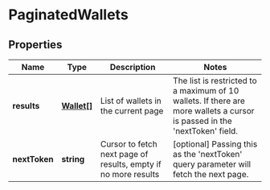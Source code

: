 # PaginatedWallets

## Properties
Name | Type | Description | Notes
------------ | ------------- | ------------- | -------------
**results** | [**Wallet[]**](Wallet.md) | List of wallets in the current page | The list is restricted to a maximum of 10 wallets. If there are more wallets a cursor is passed in the 'nextToken' field.
**nextToken** | **string** | Cursor to fetch next page of results, empty if no more results |  [optional]  Passing this as the 'nextToken' query parameter will fetch the next page.
